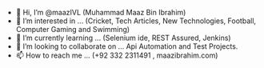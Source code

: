 - 👋 Hi, I’m @maazIVL (Muhammad Maaz Bin Ibrahim)
- 👀 I’m interested in ... (Cricket, Tech Articles, New Technologies, Football, Computer Gaming and Swimming)
- 🌱 I’m currently learning ... (Selenium ide, REST Assured, Jenkins)
- 💞️ I’m looking to collaborate on ... Api Automation and Test Projects.
- 📫 How to reach me ... (+92 332 2311491 , maazibrahim.com) 

<!---
maazIVL/maazIVL is a ✨ special ✨ repository because its `README.md` (this file) appears on your GitHub profile.
You can click the Preview link to take a look at your changes.
--->
